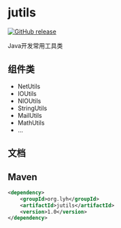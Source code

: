 # jutils

[![GitHub release](http://movesun.com/images/svg/jutils.svg)](https://github.com/lvyahui8/jutils/releases)

Java开发常用工具类

## 组件类
 * NetUtils
 * IOUtils
 * NIOUtils
 * StringUtils
 * MailUtils
 * MathUtils
 * ...
 
## 文档

## Maven

```xml
<dependency>
    <groupId>org.lyh</groupId>
    <artifactId>jutils</artifactId>
    <version>1.0</version>
</dependency>
```